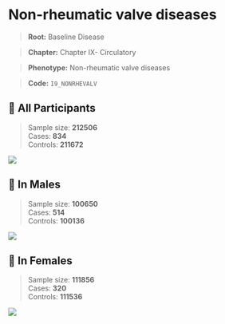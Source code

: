 # Non-rheumatic valve diseases

> **Root:** Baseline Disease  

> **Chapter:** Chapter IX- Circulatory  

> **Phenotype:** Non-rheumatic valve diseases  

> **Code:** `I9_NONRHEVALV`

## 🧪 All Participants  
> Sample size: **212506**  
> Cases: **834**  
> Controls: **211672**
<img src="/Disease/Figures/ALL/Baseline/I9_NONRHEVALV.png"/>
<CsvTable src="/Disease_Data/ALL/Baseline/LG_I9_NONRHEVALV.csv" label="🔍 View full results" />

## 👨 In Males  
> Sample size: **100650**  
> Cases: **514**  
> Controls: **100136**
<img src="/Disease/Figures/Male/Baseline/I9_NONRHEVALV.png"/>
<CsvTable src="/Disease_Data/Male/Baseline/LG_I9_NONRHEVALV.csv" label="🔍 View full results" />

## 👩 In Females  
> Sample size: **111856**  
> Cases: **320**  
> Controls: **111536**
<img src="/Disease/Figures/Female/Baseline/I9_NONRHEVALV.png"/>
<CsvTable src="/Disease_Data/Female/Baseline/LG_I9_NONRHEVALV.csv" label="🔍 View full results" />
